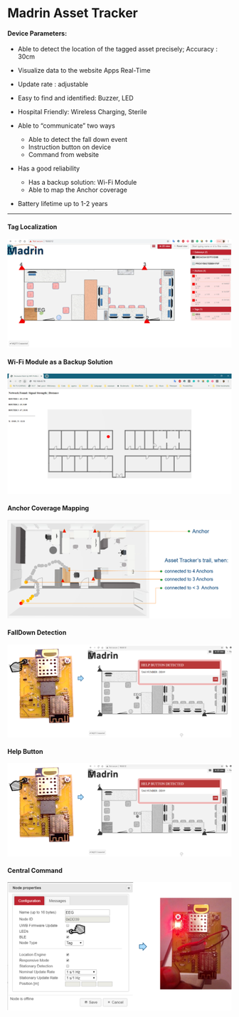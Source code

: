 # Madrin Asset Tracker

#### Device Parameters:

- Able to detect the location of the tagged asset precisely; Accuracy  : 30cm
- Visualize data to the website Apps Real-Time
- Update rate : adjustable
- Easy to find and identified: Buzzer, LED
- Hospital Friendly: Wireless Charging, Sterile

- Able to “communicate” two ways
  - Able to detect the fall down event
  - Instruction button on device
  - Command from website   

- Has a good reliability
  - Has a backup solution: Wi-Fi Module
  - Able to map the Anchor coverage
- Battery lifetime up to 1-2 years

------

#### Tag Localization

![](https://github.com/FebbyMadrin/madrinAssetTracker/blob/master/img/readme/TagLocalitzation.png)

#### Wi-Fi Module as a Backup Solution

![](https://github.com/FebbyMadrin/madrinAssetTracker/blob/master/img/readme/Wi-Fi%20Module.png)

#### Anchor Coverage Mapping

![](https://github.com/FebbyMadrin/madrinAssetTracker/blob/master/img/readme/Anchor%20Coverage%20Mapping.png)

#### FallDown Detection

![](https://github.com/FebbyMadrin/madrinAssetTracker/blob/master/img/readme/Help%20Button.png)

#### Help Button

![](https://github.com/FebbyMadrin/madrinAssetTracker/blob/master/img/readme/Help%20Button.png)

#### Central Command

![](https://github.com/FebbyMadrin/madrinAssetTracker/blob/master/img/readme/Central%20Command.png)